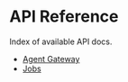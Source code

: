# API Reference

Index of available API docs.
- [Agent Gateway](agent-gateway.md)
- [Jobs](jobs.md)
